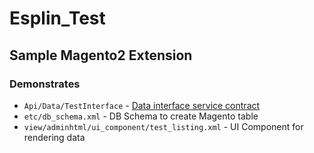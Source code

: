 # Esplin_Test

## Sample Magento2 Extension

### Demonstrates
- `Api/Data/TestInterface` - [Data interface service contract](https://developer.adobe.com/commerce/php/development/components/service-contracts/design-patterns/#data-interfaces)
- `etc/db_schema.xml` - DB Schema to create Magento table
- `view/adminhtml/ui_component/test_listing.xml` - UI Component for rendering data